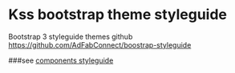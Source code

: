 # Kss bootstrap theme styleguide

Bootstrap 3 styleguide themes github <https://github.com/AdFabConnect/boostrap-styleguide>

###see <a href="../components/index.html">components styleguide</a>
